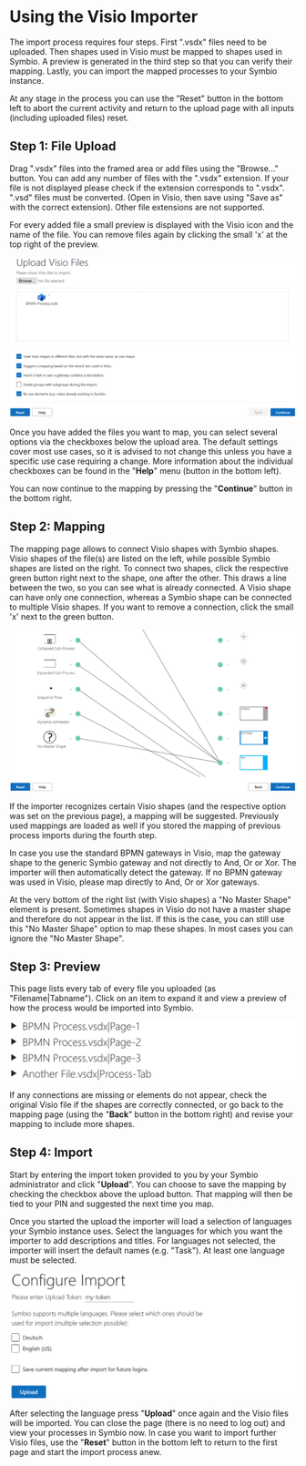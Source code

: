 # Using the Visio Importer

The import process requires four steps. First ".vsdx" files need to be uploaded. Then shapes used in Visio must be mapped to shapes used in Symbio. A preview is generated in the third step so that you can verify their mapping. Lastly, you can import the mapped processes to your Symbio instance.

At any stage in the process you can use the "Reset" button in the bottom left to abort the current activity and return to the upload page with all inputs (including uploaded files) reset.

## Step 1: File Upload

Drag ".vsdx" files into the framed area or add files using the "Browse..." button. You can add any number of files with the ".vsdx" extension. If your file is not displayed please check if the extension corresponds to ".vsdx". ".vsd" files must be converted. (Open in Visio, then save using "Save as" with the correct extension). Other file extensions are not supported.

For every added file a small preview is displayed with the Visio icon and the name of the file. You can remove files again by clicking the small 'x' at the top right of the preview.

![upload](media/upload.png)

Once you have added the files you want to map, you can select several options via the checkboxes below the upload area. The default settings cover most use cases, so it is advised to not change this unless you have a specific use case requiring a change. More information about the individual checkboxes can be found in the "**Help**" menu (button in the bottom left).

You can now continue to the mapping by pressing the "**Continue**" button in the bottom right.

## Step 2: Mapping

The mapping page allows to connect Visio shapes with Symbio shapes. Visio shapes of the file(s) are listed on the left, while possible Symbio shapes are listed on the right. To connect two shapes, click the respective green button right next to the shape, one after the other. This draws a line between the two, so you can see what is already connected. A Visio shape can have only one connection, whereas a Symbio shape can be connected to multiple Visio shapes. If you want to remove a connection, click the small 'x' next to the green button.

![mapping](media/mapping.png)

If the importer recognizes certain Visio shapes (and the respective option was set on the previous page), a mapping will be suggested. Previously used mappings are loaded as well if you stored the mapping of previous process imports during the fourth step.

In case you use the standard BPMN gateways in Visio, map the gateway shape to the generic Symbio gateway and not directly to And, Or or Xor. The importer will then automatically detect the gateway. If no BPMN gateway was used in Visio, please map directly to And, Or or Xor gateways.

At the very bottom of the right list (with Visio shapes) a "No Master Shape" element is present. Sometimes shapes in Visio do not have a master shape and therefore do not appear in the list. If this is the case, you can still use this "No Master Shape" option to map these shapes. In most cases you can ignore the "No Master Shape".

## Step 3: Preview

This page lists every tab of every file you uploaded (as "Filename|Tabname"). Click on an item to expand it and view a preview of how the process would be imported into Symbio.

![preview](media/preview.png)

If any connections are missing or elements do not appear, check the original Visio file if the shapes are correctly connected, or go back to the mapping page (using the "**Back**" button in the bottom right) and revise your mapping to include more shapes.

## Step 4: Import

Start by entering the import token provided to you by your Symbio administrator and click "**Upload**". You can choose to save the mapping by checking the checkbox above the upload button. That mapping will then be tied to your PIN and suggested the next time you map.

Once you started the upload the importer will load a selection of languages your Symbio instance uses. Select the languages for which you want the importer to add descriptions and titles. For languages not selected, the importer will insert the default names (e.g. "Task"). At least one language must be selected.

![import](media/import.png)

After selecting the language press "**Upload**" once again and the Visio files will be imported. You can close the page (there is no need to log out) and view your processes in Symbio now. In case you want to import further Visio files, use the "**Reset**" button in the bottom left to return to the first page and start the import process anew.
